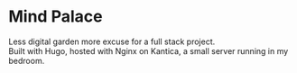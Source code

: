 # Mind Palace  
Less digital garden more excuse for a full stack project.  
Built with Hugo, hosted with Nginx on Kantica, a small server running in my bedroom.